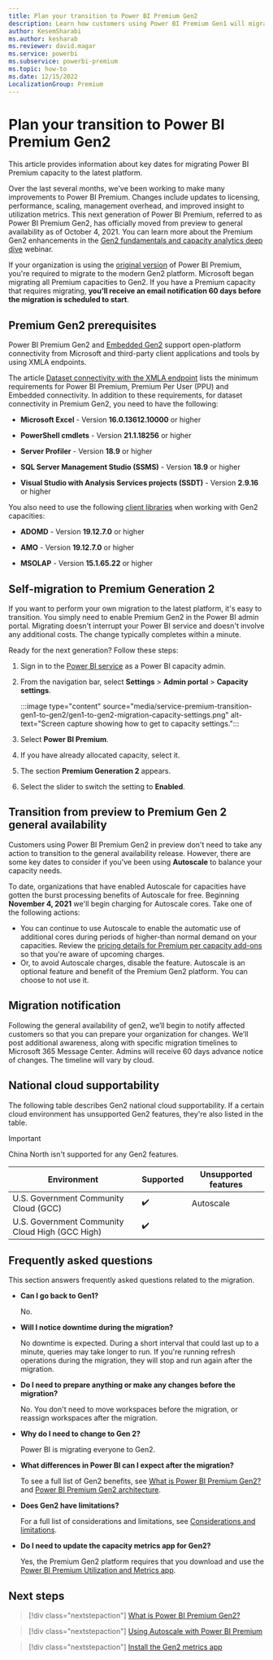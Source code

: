 ```yaml
---
title: Plan your transition to Power BI Premium Gen2
description: Learn how customers using Power BI Premium Gen1 will migrate to Premium Gen2 and key dates to plan for.
author: KesemSharabi
ms.author: kesharab
ms.reviewer: david.magar
ms.service: powerbi
ms.subservice: powerbi-premium
ms.topic: how-to
ms.date: 12/15/2022
LocalizationGroup: Premium
---
```


# Plan your transition to Power BI Premium Gen2

This article provides information about key dates for migrating Power BI Premium capacity to the latest platform.

Over the last several months, we've been working to make many improvements to Power BI Premium. Changes include updates to licensing, performance, scaling, management overhead, and improved insight to utilization metrics. This next generation of Power BI Premium, referred to as Power BI Premium Gen2, has officially moved from preview to general availability as of October 4, 2021. You can learn more about the Premium Gen2 enhancements in the [Gen2 fundamentals and capacity analytics deep dive](https://go.microsoft.com/fwlink/?linkid=2202475) webinar.

If your organization is using the [original version](service-premium-gen2-what-is.md) of Power BI Premium, you're required to migrate to the modern Gen2 platform. Microsoft began migrating all Premium capacities to Gen2. If you have a Premium capacity that requires migrating, **you’ll receive an email notification 60 days before the migration is scheduled to start**.

## Premium Gen2 prerequisites

Power BI Premium Gen2 and [Embedded Gen2](../developer/embedded/embedded-analytics-power-bi.md) support open-platform connectivity from Microsoft and third-party client applications and tools by using XMLA endpoints.

The article [Dataset connectivity with the XMLA endpoint](service-premium-connect-tools.md) lists the minimum requirements for Power BI Premium, Premium Per User (PPU) and Embedded connectivity. In addition to these requirements, for dataset connectivity in Premium Gen2, you need to have the following:

* **Microsoft Excel** - Version **16.0.13612.10000** or higher

* **PowerShell cmdlets** - Version **21.1.18256** or higher

* **Server Profiler** - Version **18.9** or higher

* **SQL Server Management Studio (SSMS)** - Version **18.9** or higher

* **Visual Studio with Analysis Services projects (SSDT)** - Version **2.9.16** or higher

You also need to use the following [client libraries](service-premium-connect-tools.md#client-libraries) when working with Gen2 capacities:

* **ADOMD** - Version **19.12.7.0** or higher

* **AMO** - Version **19.12.7.0** or higher

* **MSOLAP** - Version **15.1.65.22** or higher

## Self-migration to Premium Generation 2

If you want to perform your own migration to the latest platform, it's easy to transition. You simply need to enable Premium Gen2 in the Power BI admin portal. Migrating doesn't interrupt your Power BI service and doesn't involve any additional costs. The change typically completes within a minute.

Ready for the next generation? Follow these steps:

1. Sign in to the [Power BI service](https://app.powerbi.com) as a Power BI capacity admin.
2. From the navigation bar, select **Settings** > **Admin portal** > **Capacity settings**.

    :::image type="content" source="media/service-premium-transition-gen1-to-gen2/gen1-to-gen2-migration-capacity-settings.png" alt-text="Screen capture showing how to get to capacity settings.":::

3. Select **Power BI Premium**.
4. If you have already allocated capacity, select it.
5. The section **Premium Generation 2** appears.
6. Select the slider to switch the setting to **Enabled**.

## Transition from preview to Premium Gen 2 general availability

Customers using Power BI Premium Gen2 in preview don't need to take any action to transition to the general availability release. However, there are some key dates to consider if you've been using **Autoscale** to balance your capacity needs.

To date, organizations that have enabled Autoscale for capacities have gotten the burst processing benefits of Autoscale for free. Beginning **November 4, 2021** we'll begin charging for Autoscale cores. Take one of the following actions:

* You can continue to use Autoscale to enable the automatic use of additional cores during periods of higher-than normal demand on your capacities. Review the [pricing details for Premium per capacity add-ons](https://powerbi.microsoft.com/pricing/#premium-add-on-card-autoscale) so that you're aware of upcoming charges.
* Or, to avoid Autoscale charges, disable the feature. Autoscale is an optional feature and benefit of the Premium Gen2 platform. You can choose to not use it.

## Migration notification

Following the general availability of gen2, we’ll begin to notify affected customers so that you can prepare your organization for changes. We’ll post additional awareness, along with specific migration timelines to Microsoft 365 Message Center. Admins will receive 60 days advance notice of changes. The timeline will vary by cloud.

## National cloud supportability

The following table describes Gen2 national cloud supportability. If a certain cloud environment has unsupported Gen2 features, they're also listed in the table.

>[!IMPORTANT]
>China North isn't supported for any Gen2 features.

|Environment |Supported |Unsupported features |
|------------|----------|---------------------|
|U.S. Government Community Cloud (GCC)            |✔️ |Autoscale |
|U.S. Government Community Cloud High (GCC High) |✔️ |          |

## Frequently asked questions

This section answers frequently asked questions related to the migration.

* **Can I go back to Gen1?**

    No.

* **Will I notice downtime during the migration?**

    No downtime is expected. During a short interval that could last up to a minute, queries may take longer to run. If you're running refresh operations during the migration, they will stop and run again after the migration.

* **Do I need to prepare anything or make any changes before the migration?**

    No. You don't need to move workspaces before the migration, or reassign workspaces after the migration.

* **Why do I need to change to Gen 2?**

    Power BI is migrating everyone to Gen2.

* **What differences in Power BI can I expect after the migration?**

    To see a full list of Gen2 benefits, see [What is Power BI Premium Gen2?](service-premium-gen2-what-is.md) and [Power BI Premium Gen2 architecture](service-premium-architecture.md).

* **Does Gen2 have limitations?**

    For a full list of considerations and limitations, see [Considerations and limitations](service-premium-gen2-what-is.md#considerations-and-limitations).

* **Do I need to update the capacity metrics app for Gen2?**

    Yes, the Premium Gen2 platform requires that you download and use the [Power BI Premium Utilization and Metrics app](service-premium-install-gen2-app.md).

## Next steps

>[!div class="nextstepaction"]
>[What is Power BI Premium Gen2?](service-premium-gen2-what-is.md)

>[!div class="nextstepaction"]
>[Using Autoscale with Power BI Premium](service-premium-auto-scale.md)

>[!div class="nextstepaction"]
>[Install the Gen2 metrics app](service-premium-install-gen2-app.md)
